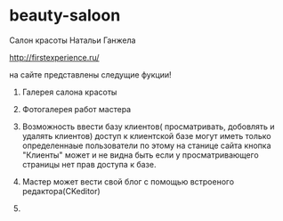 # beauty-saloon
Салон красоты Натальи Ганжела

http://firstexperience.ru/

на сайте представлены следущие фукции!



1. Галерея салона красоты

2. Фотогалерея работ мастера

3. Возможность ввести базу клиентов( просматривать, добовлять и удалять клиентов) доступ к клиентской базе могут иметь только определеннаые пользователи по этому на станице сайта кнопка "Клиенты" может и не видна быть если у просматривающего страницы нет прав доступа к базе.

4. Мастер может вести свой блог с помощью встроеного редактора(CKeditor)
5. 


